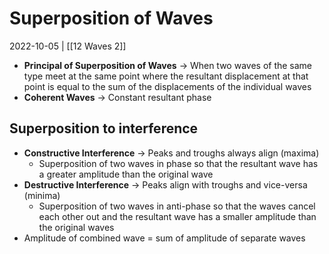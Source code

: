 # Superposition of Waves
2022-10-05 | [[12 Waves 2]]

- **Principal of Superposition of Waves** -> When two waves of the same type meet at the same point where the resultant displacement at that point is equal to the sum of the displacements of the individual waves
- **Coherent Waves** -> Constant resultant phase

## Superposition to interference
- **Constructive Interference** -> Peaks and troughs always align (maxima)
	- Superposition of two waves in phase so that the resultant wave has a greater amplitude than the original wave
- **Destructive Interference** -> Peaks align with troughs and vice-versa (minima)
	- Superposition of two waves in anti-phase so that the waves cancel each other out and the resultant wave has a smaller amplitude than the original waves
- Amplitude of combined wave = sum of amplitude of separate waves

